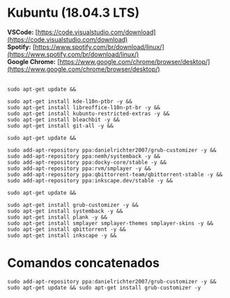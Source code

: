 # Kubuntu (18.04.3 LTS)

**VSCode:** [https://code.visualstudio.com/download](https://code.visualstudio.com/download) <br/>
**Spotify:** [https://www.spotify.com/br/download/linux/](https://www.spotify.com/br/download/linux/) <br/>
**Google Chrome:** [https://www.google.com/chrome/browser/desktop/](https://www.google.com/chrome/browser/desktop/) <br/><br/>

	sudo apt-get update && 

	sudo apt-get install kde-l10n-ptbr -y && 
	sudo apt-get install libreoffice-l10n-pt-br -y && 
	sudo apt-get install kubuntu-restricted-extras -y && 
	sudo apt-get install bleachbit -y && 
	sudo apt-get install git-all -y && 

	sudo apt-get update && 

	sudo add-apt-repository ppa:danielrichter2007/grub-customizer -y && 
	sudo add-apt-repository ppa:nemh/systemback -y && 
	sudo add-apt-repository ppa:docky-core/stable -y && 
	sudo add-apt-repository ppa:rvm/smplayer -y && 
	sudo add-apt-repository ppa:qbittorrent-team/qbittorrent-stable -y && 
	sudo add-apt-repository ppa:inkscape.dev/stable -y && 

	sudo apt-get update && 

	sudo apt-get install grub-customizer -y && 
	sudo apt-get install systemback -y && 
	sudo apt-get install plank -y && 
	sudo apt-get install smplayer smplayer-themes smplayer-skins -y && 
	sudo apt-get install qbittorrent -y && 
	sudo apt-get install inkscape -y && 


# Comandos concatenados

	sudo add-apt-repository ppa:danielrichter2007/grub-customizer -y && sudo apt-get update && sudo apt-get install grub-customizer -y
